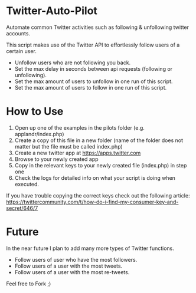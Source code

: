# Twitter-Auto-Pilot
Automate common Twitter activities such as following &amp; unfollowing twitter accounts. 

This script makes use of the Twitter API to effortlessly follow users of a certain user. 
* Unfollow users who are not following you back.
* Set the max delay in seconds between api requests (following or unfollowing).
* Set the max amount of users to unfollow in one run of this script.
* Set the max amount of users to follow in one run of this script.

# How to Use
1. Open up one of the examples in the pilots folder (e.g. applandr/index.php)
2. Create a copy of this file in a new folder (name of the folder does not matter but the file must be called index.php)
2. Create a new twitter app at https://apps.twitter.com
3. Browse to your newly created app
4. Copy in the relevant keys to your newly created file (index.php) in step one
5. Check the logs for detailed info on what your script is doing when executed.

If you have trouble copying the correct keys check out the following article: 
https://twittercommunity.com/t/how-do-i-find-my-consumer-key-and-secret/646/7

# Future
In the near future I plan to add many more types of Twitter functions.

* Follow users of user who have the most followers.
* Follow users of a user with the most tweets.
* Follow users of a user with the most re-tweets.

Feel free to Fork ;)
